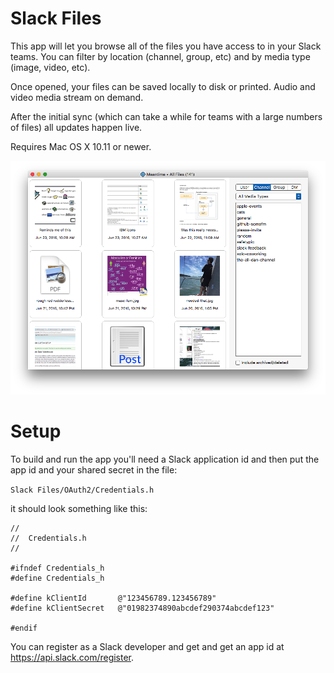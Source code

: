# Slack Files

This app will let you browse all of the files you have access to in your Slack teams. You can filter by location
(channel, group, etc) and by media type (image, video, etc).

Once opened, your files can be saved locally to disk or printed. Audio and video media stream on demand.

After the initial sync (which can take a while for teams with a large numbers of files) all updates happen live.

Requires Mac OS X 10.11 or newer.

<img src="Screenshots/screenshot.png" />

# Setup

To build and run the app you'll need a Slack application id and then put the app id and your
shared secret in the file:

`Slack Files/OAuth2/Credentials.h`

it should look something like this:

```objc
//
//  Credentials.h
//

#ifndef Credentials_h
#define Credentials_h

#define kClientId       @"123456789.123456789"
#define kClientSecret   @"01982374890abcdef290374abcdef123"

#endif
```

You can register as a Slack developer and get and get an app id at https://api.slack.com/register.